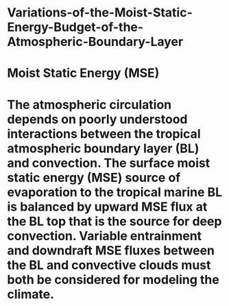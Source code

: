 # Variations-of-the-Moist-Static-Energy-Budget-of-the-Atmospheric-Boundary-Layer

# Moist Static Energy (MSE)

# The atmospheric circulation depends on poorly understood interactions between the tropical atmospheric boundary layer (BL) and convection. The surface moist static energy (MSE) source of evaporation to the tropical marine BL is balanced by upward MSE flux at the BL top that is the source for deep convection. Variable entrainment and downdraft MSE fluxes between the BL and convective clouds must both be considered for modeling the climate.
